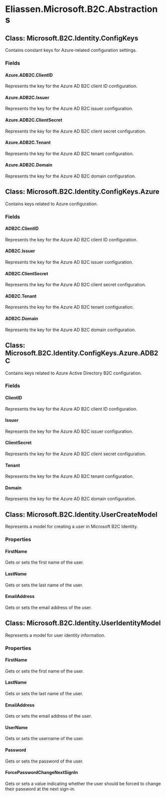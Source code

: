 ﻿# Eliassen.Microsoft.B2C.Abstractions


## Class: Microsoft.B2C.Identity.ConfigKeys
Contains constant keys for Azure-related configuration settings.
### Fields

#### Azure.ADB2C.ClientID
Represents the key for the Azure AD B2C client ID configuration.
#### Azure.ADB2C.Issuer
Represents the key for the Azure AD B2C issuer configuration.
#### Azure.ADB2C.ClientSecret
Represents the key for the Azure AD B2C client secret configuration.
#### Azure.ADB2C.Tenant
Represents the key for the Azure AD B2C tenant configuration.
#### Azure.ADB2C.Domain
Represents the key for the Azure AD B2C domain configuration.

## Class: Microsoft.B2C.Identity.ConfigKeys.Azure
Contains keys related to Azure configuration.
### Fields

#### ADB2C.ClientID
Represents the key for the Azure AD B2C client ID configuration.
#### ADB2C.Issuer
Represents the key for the Azure AD B2C issuer configuration.
#### ADB2C.ClientSecret
Represents the key for the Azure AD B2C client secret configuration.
#### ADB2C.Tenant
Represents the key for the Azure AD B2C tenant configuration.
#### ADB2C.Domain
Represents the key for the Azure AD B2C domain configuration.

## Class: Microsoft.B2C.Identity.ConfigKeys.Azure.ADB2C
Contains keys related to Azure Active Directory B2C configuration.
### Fields

#### ClientID
Represents the key for the Azure AD B2C client ID configuration.
#### Issuer
Represents the key for the Azure AD B2C issuer configuration.
#### ClientSecret
Represents the key for the Azure AD B2C client secret configuration.
#### Tenant
Represents the key for the Azure AD B2C tenant configuration.
#### Domain
Represents the key for the Azure AD B2C domain configuration.

## Class: Microsoft.B2C.Identity.UserCreateModel
Represents a model for creating a user in Microsoft B2C Identity.
### Properties

#### FirstName
Gets or sets the first name of the user.
#### LastName
Gets or sets the last name of the user.
#### EmailAddress
Gets or sets the email address of the user.

## Class: Microsoft.B2C.Identity.UserIdentityModel
Represents a model for user identity information.
### Properties

#### FirstName
Gets or sets the first name of the user.
#### LastName
Gets or sets the last name of the user.
#### EmailAddress
Gets or sets the email address of the user.
#### UserName
Gets or sets the username of the user.
#### Password
Gets or sets the password of the user.
#### ForcePasswordChangeNextSignIn
Gets or sets a value indicating whether the user should be forced to change their password at the next sign-in.